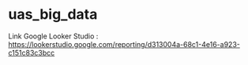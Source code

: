 # uas_big_data
Link Google Looker Studio : https://lookerstudio.google.com/reporting/d313004a-68c1-4e16-a923-c151c83c3bcc

